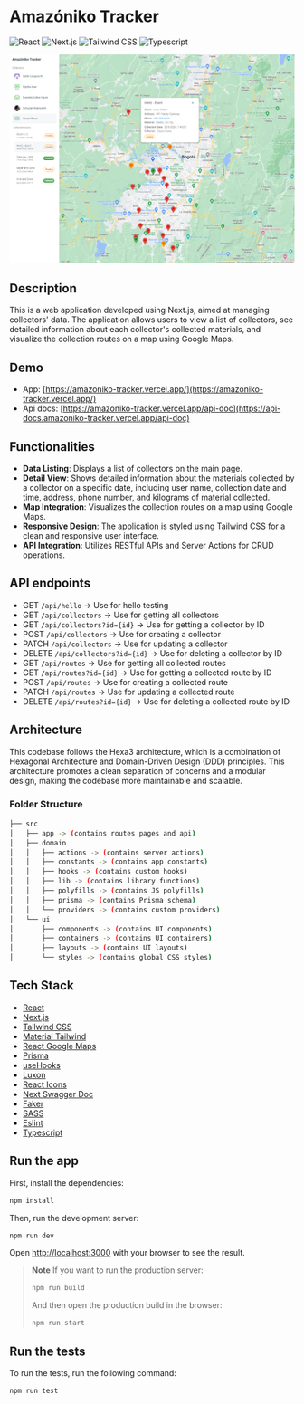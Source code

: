 # Amazóniko Tracker

![React](https://img.shields.io/badge/React-v18-deepskyblue?logo=react)
![Next.js](https://img.shields.io/badge/Next.js-v14-white?logo=next.js)
![Tailwind CSS](https://img.shields.io/badge/Tailwind%20CSS-v3-cyan?logo=Tailwind%20CSS)
![Typescript](https://img.shields.io/badge/Typescript-v5-blue?logo=typescript)

![Preview](./public/assets/preview.png)

## Description

This is a web application developed using Next.js, aimed at managing collectors' data. The application allows users to view a list of collectors, see detailed information about each collector's collected materials, and visualize the collection routes on a map using Google Maps.

## Demo

- App: [https://amazoniko-tracker.vercel.app/](https://amazoniko-tracker.vercel.app/)
- Api docs: [https://amazoniko-tracker.vercel.app/api-doc](https://api-docs.amazoniko-tracker.vercel.app/api-doc)

## Functionalities

- **Data Listing**: Displays a list of collectors on the main page.
- **Detail View**: Shows detailed information about the materials collected by a collector on a specific date, including user name, collection date and time, address, phone number, and kilograms of material collected.
- **Map Integration**: Visualizes the collection routes on a map using Google Maps.
- **Responsive Design**: The application is styled using Tailwind CSS for a clean and responsive user interface.
- **API Integration**: Utilizes RESTful APIs and Server Actions for CRUD operations.

## API endpoints

* GET `/api/hello` -> Use for hello testing
* GET `/api/collectors` -> Use for getting all collectors
* GET `/api/collectors?id={id}` -> Use for getting a collector by ID
* POST `/api/collectors` -> Use for creating a collector
* PATCH `/api/collectors` -> Use for updating a collector
* DELETE `/api/collectors?id={id}` -> Use for deleting a collector by ID
* GET `/api/routes` -> Use for getting all collected routes
* GET `/api/routes?id={id}` -> Use for getting a collected route by ID
* POST `/api/routes` -> Use for creating a collected route
* PATCH `/api/routes` -> Use for updating a collected route
* DELETE `/api/routes?id={id}` -> Use for deleting a collected route by ID

## Architecture

This codebase follows the Hexa3 architecture, which is a combination of Hexagonal Architecture and Domain-Driven Design (DDD) principles. This architecture promotes a clean separation of concerns and a modular design, making the codebase more maintainable and scalable.

### Folder Structure

```bash
├── src
│   ├── app -> (contains routes pages and api)
│   ├── domain
│   │   ├── actions -> (contains server actions)
│   │   ├── constants -> (contains app constants)
│   │   ├── hooks -> (contains custom hooks)
│   │   ├── lib -> (contains library functions)
│   │   ├── polyfills -> (contains JS polyfills)
│   │   ├── prisma -> (contains Prisma schema)
│   │   └── providers -> (contains custom providers)
│   └── ui
│       ├── components -> (contains UI components)
│       ├── containers -> (contains UI containers)
│       ├── layouts -> (contains UI layouts)
│       └── styles -> (contains global CSS styles)
```

## Tech Stack

- [React](https://reactjs.dev/)
- [Next.js](https://nextjs.org/)
- [Tailwind CSS](https://tailwindcss.com/)
- [Material Tailwind](https://material-tailwind.com/)
- [React Google Maps](https://visgl.github.io/react-google-maps/)
- [Prisma](https://www.prisma.io/)
- [useHooks](https://github.com/uidotdev/usehooks)
- [Luxon](https://moment.github.io/luxon/)
- [React Icons](https://react-icons.github.io/react-icons/)
- [Next Swagger Doc](https://github.com/jellydn/next-swagger-doc)
- [Faker](https://fakerjs.dev/)
- [SASS](https://sass-lang.com/)
- [Eslint](https://eslint.org/)
- [Typescript](https://www.typescriptlang.org/)

## Run the app

First, install the dependencies:

```bash
npm install
```

Then, run the development server:

```bash
npm run dev
```

Open [http://localhost:3000](http://localhost:3000) with your browser to see the result.

> **Note**
> If you want to run the production server:
>
> ```bash
> npm run build
> ```
>
> And then open the production build in the browser:
>
> ```bash
> npm run start
> ```

## Run the tests

To run the tests, run the following command:

```bash
npm run test
```

<!-- ## Limitations and Future Improvements

- **Offline Support**: Currently, the application does not support offline mode. Adding service workers could improve this.
- **Advanced Filtering**: Implementing more advanced filtering options for the data displayed. -->
